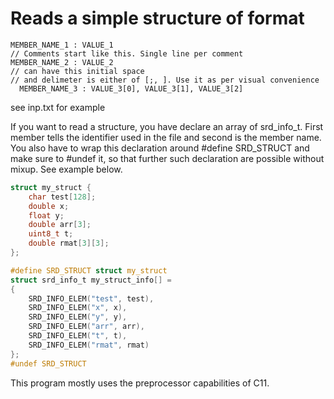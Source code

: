 # Reads a simple structure of format

``` cat inp.txt
MEMBER_NAME_1 : VALUE_1
// Comments start like this. Single line per comment
MEMBER_NAME_2 : VALUE_2
// can have this initial space
// and delimeter is either of [;, ]. Use it as per visual convenience
  MEMBER_NAME_3 : VALUE_3[0], VALUE_3[1], VALUE_3[2]
```

see inp.txt for example

If you want to read a structure, you have declare an array
of srd_info_t. First member tells the identifier used in the file
and second is the member name. You also have to wrap this declaration
around #define SRD_STRUCT and make sure to #undef it, so that further
such declaration are possible without mixup. See example below.
```c
struct my_struct {
    char test[128];
    double x;
    float y;
    double arr[3];
    uint8_t t;
    double rmat[3][3];
};

#define SRD_STRUCT struct my_struct
struct srd_info_t my_struct_info[] =
{
    SRD_INFO_ELEM("test", test),
    SRD_INFO_ELEM("x", x),
    SRD_INFO_ELEM("y", y),
    SRD_INFO_ELEM("arr", arr),
    SRD_INFO_ELEM("t", t),
    SRD_INFO_ELEM("rmat", rmat)
};
#undef SRD_STRUCT
```

This program mostly uses the preprocessor capabilities of C11. 